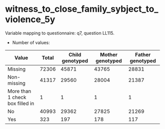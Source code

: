 # witness_to_close_family_sybject_to_violence_5y
Variable mapping to questionnaire: q7, question LL115.
- Number of values:

| Value | Total | Child genotyped | Mother genotyped | Father genotyped |
| ----- | ----- | --------------- | ---------------- | ---------------- |
| Missing | 72306 | 45871 | 43765 | 28831 |
| Non-missing | 41317 | 29560 | 28004 | 21387 |
| More than 1 check box filled in | 1 | 1 | 1 |1 |
| No | 40993 | 29362 | 27825 |21269 |
| Yes | 323 | 197 | 178 |117 |



